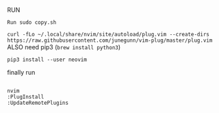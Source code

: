 RUN

`Run sudo copy.sh`

` curl -fLo ~/.local/share/nvim/site/autoload/plug.vim --create-dirs https://raw.githubusercontent.com/junegunn/vim-plug/master/plug.vim
`
ALSO need pip3 (`brew install python3`)

`
pip3 install --user neovim
`


finally run

```

nvim
:PlugInstall
:UpdateRemotePlugins
```
